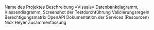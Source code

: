 Name des Projektes 
Beschreibung
«Visuals» Datenbankdiagramm, Klassendiagramm, Screenshot der Testdurchführung
Validierungsregeln
Berechtigungsmatrix
OpenAPI Dokumentation der Services (Resourcen)
Nick Heyer
Zusammenfassung
